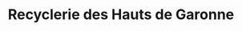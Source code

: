 ---
title: "Recyclerie des Hauts de Garonne"
url: /cenon/recyclerie-des-hauts-de-garonne/
shop: charité
---